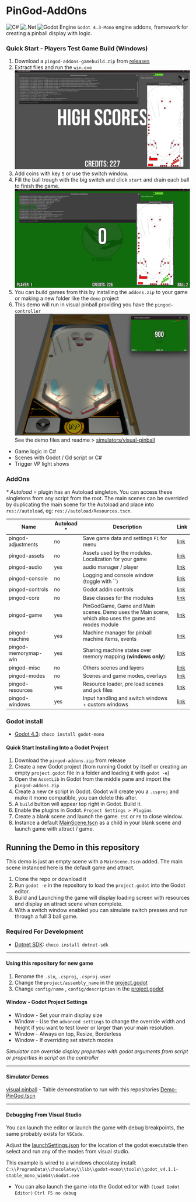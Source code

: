# PinGod-AddOns
![C#](https://img.shields.io/badge/c%23-%23239120.svg?style=for-the-badge&logo=c-sharp&logoColor=white) ![.Net](https://img.shields.io/badge/.NET-5C2D91?style=for-the-badge&logo=.net&logoColor=white) ![Godot Engine](https://img.shields.io/badge/GODOT-%23FFFFFF.svg?style=for-the-badge&logo=godot-engine) 
`Godot 4.3-Mono` engine addons, framework for creating a pinball display with logic. 

### Quick Start - Players Test Game Build (Windows)
1. Download a `pingod-addons-gamebuild.zip` from [releases](https://github.com/FlippingFlips/pingod-addons/releases)
2. Extract files and run the `win.exe`
![](.img/default_windows.jpg)
3. Add coins with key `5` or use the switch window.
4. Fill the ball trough with the big switch and click `start` and drain each ball to finish the game.
![](.img/default_windows_2.jpg)
5. You can build games from this by installing the `addons.zip` to your game or making a new folder like the `demo` project
6. This demo will run in visual pinball providing you have the `pingod-controller`
![](.img/default_windows_3.jpg)
See the demo files and readme > [simulators/visual-pinball](simulators/visual-pinball)

* Game logic in C#
* Scenes with Godot / Gd script or C#
* Trigger VP light shows

### AddOns
_* Autoload_ = plugin has an Autoload singleton. You can access these singletons from any script from the root. The main scenes can be overrided by duplicating the main scene for the Autoload and place into `res://autoload`, eg: `res://autoload/Resources.tscn`.

| Name | Autoload *  | Description | Link 
| --- | --- | --- |---|
| pingod-adjustments  | no | Save game data and settings `F1` for menu | [link](./addons/pingod-adjustments) 
| pingod-assets  | no | Assets used by the modules. Localization for your game | [link](./addons/pingod-assets) 
| pingod-audio  | yes | audio manager / player   | [link](./addons/pingod-audio) 
| pingod-console  | no | Logging and console window (toggle with ``)  | [link](./addons/pingod-console) 
| pingod-controls  | no | Godot addin controls  | [link](./addons/pingod-controls) 
| pingod-core  | no | Base classes for the modules   | [link](./addons/pingod-core) 
| pingod-game  | yes | PinGodGame, Game and Main scenes. Demo uses the Main scene, which also uses the game and modes module  | [link](./addons/pingod-game) 
| pingod-machine | yes | Machine manager for pinball machine items, events | [link](./addons/pingod-machine) 
| pingod-memorymap-win | yes |Sharing machine states over memory mapping (**windows only**)    | [link](./addons/pingod-memorymap-win) 
| pingod-misc | no | Others scenes and layers | [link](./addons/pingod-misc) 
| pingod-modes | no | Scenes and game modes, overlays | [link](./addons/pingod-modes) 
| pingod-resources | yes | Resource loader, pre load scenes and `pck` files| [link](./addons/pingod-resources) 
| pingod-windows | yes | Input handling and switch windows + custom windows| [link](./addons/pingod-windows) 

### Godot install
* [Godot 4.3](https://godotengine.org/): `choco install godot-mono`

#### Quick Start Installing Into a Godot Project
1. Download the `pingod-addons.zip` from release
2. Create a new Godot project (from running Godot by itself or creating an empty `project.godot` file in a folder and loading it with `godot -e`)
3. Open the `AssetLib` in Godot from the middle pane and import the `pingod-addons.zip`
4. Create a new `C#` script in Godot. Godot will create you a `.csproj` and make it mono compatible, you can delete this after.
5. A `build` button will appear top right in Godot. Build it.
6. Enable the plugins in Godot. `Project Settings > Plugins`
7. Create a blank scene and launch the game. `ESC` or `F8` to close window.
8. Instance a default [MainScene.tscn](addons/pingod-game/Node/MainScene.tscn) as a child in your blank scene and launch game with attract / game.

## Running the Demo in this repository
This demo is just an empty scene with a `MainScene.tscn` added.
The main scene instanced here is the default game and attract.
1. Clone the repo or download it
2. Run `godot -e` in the repository to load the `project.godot` into the Godot editor.
3. Build and Launching the game will display loading screen with resources and display an attract scene when complete.
4. With a switch window enabled you can simulate switch presses and run through a full 3 ball game.

### Required For Development
* [Dotnet SDK](https://dotnet.microsoft.com/en-us/download): `choco install dotnet-sdk`

---
#### Using this repository for new game
1. Rename the `.sln`, `.csproj`, `.csproj.user`
2. Change the `project/assembly_name` in the [project.godot](project.godot)
3. Change `config/name` , `config/description` in the [project.godot](project.godot)

#### Window - Godot Project Settings
* Window - Set your main display size
* Window - Use the `advanced settings` to change the override width and height if you want to test lower or larger than your main resolution.
* Window - Always on top, Resize, Borderless
* Window - If overriding set stretch modes

*Simulator can override display properties with godot arguments from script or properties in script on the controller*

---
#### Simulator Demos

[visual pinball](simulators/visual-pinball) - Table demonstration to run with this repositories [Demo-PinGod.tscn](Demo-PinGod.tscn)

---
#### Debugging From Visual Studio
You can launch the editor or launch the game with debug breakpoints, the same probably exists for `VSCode`.

Adjust the [launchSettings.json](Properties/launchSettings.json) for the location of the godot executable then select and run any of the modes from visual studio.

This example is wired to a windows chocolatey install: `C:\\ProgramData\\chocolatey\\lib\\godot-mono\\tools\\godot_v4.1.1-stable_mono_win64\\Godot.exe`

- You can also launch the game into the Godot editor with `(Load Godot Editor)` `Ctrl F5 no debug`
